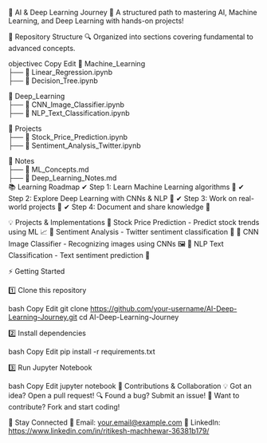 🚀 AI & Deep Learning Journey
🎯 A structured path to mastering AI, Machine Learning, and Deep Learning with hands-on projects!


📌 Repository Structure
🔍 Organized into sections covering fundamental to advanced concepts.

objectivec
Copy
Edit
📁 Machine_Learning  
   ├── 📄 Linear_Regression.ipynb  
   ├── 📄 Decision_Tree.ipynb  

📁 Deep_Learning  
   ├── 📄 CNN_Image_Classifier.ipynb  
   ├── 📄 NLP_Text_Classification.ipynb  

📁 Projects  
   ├── 📄 Stock_Price_Prediction.ipynb  
   ├── 📄 Sentiment_Analysis_Twitter.ipynb  

📁 Notes  
   ├── 📝 ML_Concepts.md  
   ├── 📝 Deep_Learning_Notes.md  
📚 Learning Roadmap
✔ Step 1: Learn Machine Learning algorithms 🧠
✔ Step 2: Explore Deep Learning with CNNs & NLP 🤖
✔ Step 3: Work on real-world projects 🚀
✔ Step 4: Document and share knowledge 📖

💡 Projects & Implementations
📌 Stock Price Prediction - Predict stock trends using ML 📈
📌 Sentiment Analysis - Twitter sentiment classification 💬
📌 CNN Image Classifier - Recognizing images using CNNs 🖼
📌 NLP Text Classification - Text sentiment prediction 📝

⚡ Getting Started

1️⃣ Clone this repository

bash
Copy
Edit
git clone https://github.com/your-username/AI-Deep-Learning-Journey.git
cd AI-Deep-Learning-Journey

2️⃣ Install dependencies

bash
Copy
Edit
pip install -r requirements.txt

3️⃣ Run Jupyter Notebook

bash
Copy
Edit
jupyter notebook
🤝 Contributions & Collaboration
💡 Got an idea? Open a pull request!
🔍 Found a bug? Submit an issue!
📢 Want to contribute? Fork and start coding!

📌 Stay Connected
📧 Email: your.email@example.com
🔗 LinkedIn: https://www.linkedin.com/in/ritikesh-machhewar-36381b179/

